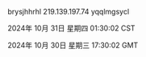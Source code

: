 brysjhhrhl 219.139.197.74 yqqlmgsycl

2024年 10月 31日 星期四 01:30:02 CST

2024年 10月 30日 星期三 17:30:02 GMT
